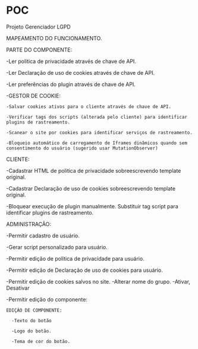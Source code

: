 # POC
Projeto Gerenciador LGPD

MAPEAMENTO DO FUNCIONAMENTO.

PARTE DO COMPONENTE:

  -Ler politica de privacidade através de chave de API.
  
  -Ler Declaração de uso de cookies através de chave de API.
  
  -Ler preferências do plugin através de chave de API.
  
  -GESTOR DE COOKIE:
  
    -Salvar cookies ativos para o cliente através de chave de API.
    
    -Verificar tags dos scripts (alterada pelo cliente) para identificar plugins de rastreamento.
    
    -Scanear o site por cookies para identificar serviços de rastreamento.
    
    -Bloqueio automático de carregamento de Iframes dinâmicos quando sem consentimento do usuário (sugerido usar MutationObserver)

CLIENTE:

  -Cadastrar HTML de politica de privacidade sobreescrevendo template original.
  
  -Cadastrar Declaração de uso de cookies sobreescrevendo template original.
  
  -Bloquear execução de plugin manualmente. Substituir tag script para identificar plugins de rastreamento.

ADMINISTRAÇÃO:

  -Permitir cadastro de usuário.
  
  -Gerar script personalizado para usuário.
  
  -Permitir edição de politica de privacidade para usuário.
  
  -Permitir edição de Declaração de uso de cookies para usuário.
  
  -Permitir edição de cookies salvos no site.
    -Alterar nome do grupo.
    -Ativar, Desativar
  
  -Permitir edição do componente:
    
    EDIÇÃO DE COMPONENTE:
     
      -Texto do botão
      
      -Logo do botão.
      
      -Tema de cor do botão.
